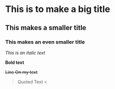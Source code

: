 # This is to make a big title 
## This makes a smaller title
### This makes an even smaller title
*This is an italic text*

**Bold text**

~~Line On my text~~

> Quoted Text <
